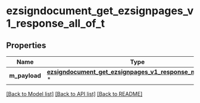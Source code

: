 # ezsigndocument_get_ezsignpages_v1_response_all_of_t

## Properties
Name | Type | Description | Notes
------------ | ------------- | ------------- | -------------
**m_payload** | [**ezsigndocument_get_ezsignpages_v1_response_m_payload_t**](ezsigndocument_get_ezsignpages_v1_response_m_payload.md) \* |  | 

[[Back to Model list]](../README.md#documentation-for-models) [[Back to API list]](../README.md#documentation-for-api-endpoints) [[Back to README]](../README.md)


